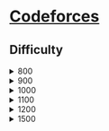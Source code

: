 # [Codeforces](https://codeforces.com/)
## Difficulty
<details>
<summary>800</summary>

| ith | Rust Code | Problem Link | Tags |
| --- | --------- | ------------ | ---- |
| 1 | [anton_and_danik.rs](src/archive/800/anton_and_danik.rs) | https://codeforces.com/problemset/problem/734/A | `implementation`, `strings`, `*800` |
| 2 | [bear_and_big_brother.rs](src/archive/800/bear_and_big_brother.rs) | https://codeforces.com/problemset/problem/791/A | `implementation`, `*800` |
| 3 | [beautiful_matrix.rs](src/archive/800/beautiful_matrix.rs) | https://codeforces.com/problemset/problem/263/A | `implementation`, `*800` |
| 4 | [beautiful_year.rs](src/archive/800/beautiful_year.rs) | https://codeforces.com/problemset/problem/271/A | `brute force`, `*800` |
| 5 | [bit++.rs](src/archive/800/bit++.rs) | https://codeforces.com/problemset/problem/282/A | `implementation`, `*800` |
| 6 | [boy_or_girl.rs](src/archive/800/boy_or_girl.rs) | https://codeforces.com/problemset/problem/236/A | `brute force`, `implementation`, `strings`, `*800` |
| 7 | [domino_piling.rs](src/archive/800/domino_piling.rs) | https://codeforces.com/problemset/problem/50/A | `greedy`, `math`, `*800` |
| 8 | [elephant.rs](src/archive/800/elephant.rs) | https://codeforces.com/problemset/problem/617/A | `math`, `*800` |
| 9 | [helpful_maths.rs](src/archive/800/helpful_maths.rs) | https://codeforces.com/problemset/problem/339/A | `greedy`, `implementation`, `sortings`, `strings`, `*800` |
| 10 | [nearly_lucky_number.rs](src/archive/800/nearly_lucky_number.rs) | https://codeforces.com/problemset/problem/110/A | `implementation`, `*800` |
| 11 | [next_round.rs](src/archive/800/next_round.rs) | https://codeforces.com/problemset/problem/158/A | `*special problem`, `implementation`, `*800` |
| 12 | [petya_and_strings.rs](src/archive/800/petya_and_strings.rs) | https://codeforces.com/problemset/problem/112/A | `implementation`, `strings`, `*800` |
| 13 | [queue_at_the_school.rs](src/archive/800/queue_at_the_school.rs) | https://codeforces.com/problemset/problem/266/B | `constructive algorithms`, `graph matchings`, `implementation`, `shortest paths`, `*800` |
| 14 | [soldier_and_bananas.rs](src/archive/800/soldier_and_bananas.rs) | https://codeforces.com/problemset/problem/546/A | `brute force`, `implementation`, `math`, `*800` |
| 15 | [stones_on_the_table.rs](src/archive/800/stones_on_the_table.rs) | https://codeforces.com/problemset/problem/266/A | `implementation`, `*800` |
| 16 | [team.rs](src/archive/800/team.rs) | https://codeforces.com/problemset/problem/231/A | `brute force`, `greedy`, `*800` |
| 17 | [tram.rs](src/archive/800/tram.rs) | https://codeforces.com/problemset/problem/116/A | `implementation`, `*800` |
| 18 | [translation.rs](src/archive/800/translation.rs) | https://codeforces.com/problemset/problem/41/A | `implementation`, `strings`, `*800` |
| 19 | [watermelon.rs](src/archive/800/watermelon.rs) | https://codeforces.com/problemset/problem/4/A | `brute force`, `math`, `*800` |
| 20 | [way_too_long_words.rs](src/archive/800/way_too_long_words.rs) | https://codeforces.com/problemset/problem/71/A | `strings`, `*800` |
| 21 | [word.rs](src/archive/800/word.rs) | https://codeforces.com/problemset/problem/59/A | `implementation`, `strings`, `*800` |
| 22 | [word_capitalization.rs](src/archive/800/word_capitalization.rs) | https://codeforces.com/problemset/problem/281/A | `implementation`, `strings`, `*800` |
| 23 | [wrong_subtraction.rs](src/archive/800/wrong_subtraction.rs) | https://codeforces.com/problemset/problem/977/A | `implementation`, `*800` |

</details>


<details>
<summary>900</summary>

| ith | Rust Code | Problem Link | Tags |
| --- | --------- | ------------ | ---- |
| 1 | [business_trip.rs](src/archive/900/business_trip.rs) | https://codeforces.com/problemset/problem/149/A | `greedy`, `implementation`, `sortings`, `*900` |
| 2 | [candies.rs](src/archive/900/candies.rs) | https://codeforces.com/problemset/problem/1343/A | `brute force`, `math`, `*900` |
| 3 | [case_of_the_zeros_and_ones.rs](src/archive/900/case_of_the_zeros_and_ones.rs) | https://codeforces.com/problemset/problem/556/A | `greedy`, `*900` |
| 4 | [construct_the_string.rs](src/archive/900/construct_the_string.rs) | https://codeforces.com/problemset/problem/1335/B | `constructive algorithms`, `*900` |
| 5 | [dubstep.rs](src/archive/900/dubstep.rs) | https://codeforces.com/problemset/problem/208/A | `strings`, `*900` |
| 6 | [even_odds.rs](src/archive/900/even_odds.rs) | https://codeforces.com/problemset/problem/318/A | `math`, `*900` |
| 7 | [filling_diamonds.rs](src/archive/900/filling_diamonds.rs) | https://codeforces.com/problemset/problem/1339/A | `brute force`, `dp`, `implementation`, `math`, `*900` |
| 8 | [football.rs](src/archive/900/football.rs) | https://codeforces.com/problemset/problem/96/A | `implementation`, `strings`, `*900` |
| 9 | [game_with_sticks.rs](src/archive/900/game_with_sticks.rs) | https://codeforces.com/problemset/problem/451/A | `implementation`, `*900` |
| 10 | [gravity_flip.rs](src/archive/900/gravity_flip.rs) | https://codeforces.com/problemset/problem/405/A | `greedy`, `implementation`, `sortings`, `*900` |
| 11 | [hq9+.rs](src/archive/900/hq9+.rs) | https://codeforces.com/problemset/problem/133/A | `implementation`, `*900` |
| 12 | [ilya_and_bank_account.rs](src/archive/900/ilya_and_bank_account.rs) | https://codeforces.com/problemset/problem/313/A | `implementation`, `number theory`, `*900` |
| 13 | [kana_and_dragon_quest_game.rs](src/archive/900/kana_and_dragon_quest_game.rs) | https://codeforces.com/problemset/problem/1337/B | `greedy`, `implementation`, `math`, `*900` |
| 14 | [kefa_and_first_steps.rs](src/archive/900/kefa_and_first_steps.rs) | https://codeforces.com/problemset/problem/580/A | `brute force`, `dp`, `implementation`, `*900` |
| 15 | [keyboard.rs](src/archive/900/keyboard.rs) | https://codeforces.com/problemset/problem/474/A | `implementation`, `*900` |
| 16 | [multiply_by_2_divide_by_6.rs](src/archive/900/multiply_by_2_divide_by_6.rs) | https://codeforces.com/problemset/problem/1374/B | `math`, `*900` |
| 17 | [nastya_and_rice.rs](src/archive/900/nastya_and_rice.rs) | https://codeforces.com/problemset/problem/1341/A | `math`, `*900` |
| 18 | [new_years_number.rs](src/archive/900/new_years_number.rs) | https://codeforces.com/problemset/problem/1475/B | `brute force`, `dp`, `math`, `*900` |
| 19 | [odd_divisor.rs](src/archive/900/odd_divisor.rs) | https://codeforces.com/problemset/problem/1475/A | `math`, `number theory`, `*900` |
| 20 | [puzzles.rs](src/archive/900/puzzles.rs) | https://codeforces.com/problemset/problem/337/A | `greedy`, `*900` |
| 21 | [sale.rs](src/archive/900/sale.rs) | https://codeforces.com/problemset/problem/34/B | `greedy`, `sortings`, `*900` |
| 22 | [twins.rs](src/archive/900/twins.rs) | https://codeforces.com/problemset/problem/160/A | `greedy`, `sortings`, `*900` |
| 23 | [vasya_and_socks.rs](src/archive/900/vasya_and_socks.rs) | https://codeforces.com/problemset/problem/460/A | `brute force`, `implementation`, `math`, `*900` |

</details>


<details>
<summary>1000</summary>

| ith | Rust Code | Problem Link | Tags |
| --- | --------- | ------------ | ---- |
| 1 | [arpas_hard_exam_and_mehrdads_naive_cheat.rs](src/archive/1000/arpas_hard_exam_and_mehrdads_naive_cheat.rs) | https://codeforces.com/problemset/problem/742/A | `implementation`, `math`, `number theory`, `*1000` |
| 2 | [board_moves.rs](src/archive/1000/board_moves.rs) | https://codeforces.com/problemset/problem/1353/C | `math`, `*1000` |
| 3 | [caps_lock.rs](src/archive/1000/caps_lock.rs) | https://codeforces.com/problemset/problem/131/A | `implementation`, `strings`, `*1000` |
| 4 | [chat_room.rs](src/archive/1000/chat_room.rs) | https://codeforces.com/problemset/problem/58/A | `greedy`, `strings`, `*1000` |
| 5 | [dragons.rs](src/archive/1000/dragons.rs) | https://codeforces.com/problemset/problem/230/A | `greedy`, `sortings`, `*1000` |
| 6 | [dreamoon_and_stairs.rs](src/archive/1000/dreamoon_and_stairs.rs) | https://codeforces.com/problemset/problem/476/A | `implementation`, `math`, `*1000` |
| 7 | [expression.rs](src/archive/1000/expression.rs) | https://codeforces.com/problemset/problem/479/A | `brute force`, `math`, `*1000` |
| 8 | [football.rs](src/archive/1000/football.rs) | https://codeforces.com/problemset/problem/43/A | `strings`, `*1000` |
| 9 | [lecture.rs](src/archive/1000/lecture.rs) | https://codeforces.com/problemset/problem/499/B | `implementation`, `strings`, `*1000` |
| 10 | [lucky_division.rs](src/archive/1000/lucky_division.rs) | https://codeforces.com/problemset/problem/122/A | `brute force`, `number theory`, `*1000` |
| 11 | [move_brackets.rs](src/archive/1000/move_brackets.rs) | https://codeforces.com/problemset/problem/1374/C | `greedy`, `strings`, `*1000` |
| 12 | [multiplication_table.rs](src/archive/1000/multiplication_table.rs) | https://codeforces.com/problemset/problem/577/A | `implementation`, `number theory`, `*1000` |
| 13 | [nastia_and_nearly_good_numbers.rs](src/archive/1000/nastia_and_nearly_good_numbers.rs) | https://codeforces.com/problemset/problem/1521/A | `constructive algorithms`, `math`, `number theory`, `*1000` |
| 14 | [new_year_candles.rs](src/archive/1000/new_year_candles.rs) | https://codeforces.com/problemset/problem/379/A | `implementation`, `*1000` |
| 15 | [new_year_transportation.rs](src/archive/1000/new_year_transportation.rs) | https://codeforces.com/problemset/problem/500/A | `dfs and similar`, `graphs`, `implementation`, `*1000` |
| 16 | [olesya_and_rodion.rs](src/archive/1000/olesya_and_rodion.rs) | https://codeforces.com/problemset/problem/584/A | `math`, `*1000` |
| 17 | [raising_bacteria.rs](src/archive/1000/raising_bacteria.rs) | https://codeforces.com/problemset/problem/579/A | `bitmasks`, `*1000` |
| 18 | [road_to_zero.rs](src/archive/1000/road_to_zero.rs) | https://codeforces.com/problemset/problem/1342/A | `greedy`, `math`, `*1000` |
| 19 | [string_task.rs](src/archive/1000/string_task.rs) | https://codeforces.com/problemset/problem/118/A | `implementation`, `strings`, `*1000` |
| 20 | [theatre_square.rs](src/archive/1000/theatre_square.rs) | https://codeforces.com/problemset/problem/1/A | `math`, `*1000` |
| 21 | [the_number_of_positions.rs](src/archive/1000/the_number_of_positions.rs) | https://codeforces.com/problemset/problem/124/A | `math`, `*1000` |
| 22 | [xenia_and_ringroad.rs](src/archive/1000/xenia_and_ringroad.rs) | https://codeforces.com/problemset/problem/339/B | `implementation`, `*1000` |
| 23 | [young_physicist.rs](src/archive/1000/young_physicist.rs) | https://codeforces.com/problemset/problem/69/A | `implementation`, `math`, `*1000` |

</details>


<details>
<summary>1100</summary>

| ith | Rust Code | Problem Link | Tags |
| --- | --------- | ------------ | ---- |
| 1 | [a_and_b_and_compilation_errors.rs](src/archive/1100/a_and_b_and_compilation_errors.rs) | https://codeforces.com/problemset/problem/519/B | `data structures`, `implementation`, `sortings`, `*1100` |
| 2 | [card_constructions.rs](src/archive/1100/card_constructions.rs) | https://codeforces.com/problemset/problem/1345/B | `binary search`, `brute force`, `dp`, `math`, `*1100` |
| 3 | [cinema_line.rs](src/archive/1100/cinema_line.rs) | https://codeforces.com/problemset/problem/349/A | `greedy`, `implementation`, `*1100` |
| 4 | [double_cola.rs](src/archive/1100/double_cola.rs) | https://codeforces.com/problemset/problem/82/A | `implementation`, `math`, `*1100` |
| 5 | [fancy_fence.rs](src/archive/1100/fancy_fence.rs) | https://codeforces.com/problemset/problem/270/A | `geometry`, `implementation`, `math`, `*1100` |
| 6 | [fedor_and_new_game.rs](src/archive/1100/fedor_and_new_game.rs) | https://codeforces.com/problemset/problem/467/B | `bitmasks`, `brute force`, `constructive algorithms`, `implementation`, `*1100` |
| 7 | [fence.rs](src/archive/1100/fence.rs) | https://codeforces.com/problemset/problem/363/B | `brute force`, `dp`, `*1100` |
| 8 | [frog_jumps.rs](src/archive/1100/frog_jumps.rs) | https://codeforces.com/problemset/problem/1324/C | `binary search`, `data structures`, `dfs and similar`, `greedy`, `implementation`, `*1100` |
| 9 | [ilya_and_queries.rs](src/archive/1100/ilya_and_queries.rs) | https://codeforces.com/problemset/problem/313/B | `dp`, `implementation`, `*1100` |
| 10 | [initial_bet.rs](src/archive/1100/initial_bet.rs) | https://codeforces.com/problemset/problem/478/A | `implementation`, `*1100` |
| 11 | [interesting_drink.rs](src/archive/1100/interesting_drink.rs) | https://codeforces.com/problemset/problem/706/B | `binary search`, `dp`, `implementation`, `*1100` |
| 12 | [laptops.rs](src/archive/1100/laptops.rs) | https://codeforces.com/problemset/problem/456/A | `sortings`, `*1100` |
| 13 | [long_jumps.rs](src/archive/1100/long_jumps.rs) | https://codeforces.com/problemset/problem/1472/C | `dp`, `graphs`, `*1100` |
| 14 | [matrix_game.rs](src/archive/1100/matrix_game.rs) | https://codeforces.com/problemset/problem/1365/A | `games`, `greedy`, `implementation`, `*1100` |
| 15 | [middle_class.rs](src/archive/1100/middle_class.rs) | https://codeforces.com/problemset/problem/1334/B | `greedy`, `sortings`, `*1100` |
| 16 | [minimum_product.rs](src/archive/1100/minimum_product.rs) | https://codeforces.com/problemset/problem/1409/B | `brute force`, `greedy`, `math`, `*1100` |
| 17 | [sereja_and_suffixes.rs](src/archive/1100/sereja_and_suffixes.rs) | https://codeforces.com/problemset/problem/368/B | `data structures`, `dp`, `*1100` |
| 18 | [shovels_and_swords.rs](src/archive/1100/shovels_and_swords.rs) | https://codeforces.com/problemset/problem/1366/A | `binary search`, `greedy`, `math`, `*1100` |
| 19 | [similar_pairs.rs](src/archive/1100/similar_pairs.rs) | https://codeforces.com/problemset/problem/1360/C | `constructive algorithms`, `graph matchings`, `greedy`, `sortings`, `*1100` |
| 20 | [sum_of_odd_integers.rs](src/archive/1100/sum_of_odd_integers.rs) | https://codeforces.com/problemset/problem/1327/A | `math`, `*1100` |
| 21 | [taxi.rs](src/archive/1100/taxi.rs) | https://codeforces.com/problemset/problem/158/B | `*special problem`, `greedy`, `implementation`, `*1100` |
| 22 | [two_teams_composing.rs](src/archive/1100/two_teams_composing.rs) | https://codeforces.com/problemset/problem/1335/C | `binary search`, `greedy`, `implementation`, `sortings`, `*1100` |
| 23 | [yet_another_palindrome_problem.rs](src/archive/1100/yet_another_palindrome_problem.rs) | https://codeforces.com/problemset/problem/1324/B | `brute force`, `strings`, `*1100` |

</details>


<details>
<summary>1200</summary>

| ith | Rust Code | Problem Link | Tags |
| --- | --------- | ------------ | ---- |
| 1 | [alternating_subsequence.rs](src/archive/1200/alternating_subsequence.rs) | https://codeforces.com/problemset/problem/1343/C | `dp`, `greedy`, `two pointers`, `*1200` |
| 2 | [bersu_ball.rs](src/archive/1200/bersu_ball.rs) | https://codeforces.com/problemset/problem/489/B | `dfs and similar`, `dp`, `graph matchings`, `greedy`, `sortings`, `two pointers`, `*1200` |
| 3 | [boats_competition.rs](src/archive/1200/boats_competition.rs) | https://codeforces.com/problemset/problem/1399/C | `brute force`, `greedy`, `two pointers`, `*1200` |
| 4 | [cheap_travel.rs](src/archive/1200/cheap_travel.rs) | https://codeforces.com/problemset/problem/466/A | `implementation`, `*1200` |
| 5 | [flipping_game.rs](src/archive/1200/flipping_game.rs) | https://codeforces.com/problemset/problem/327/A | `brute force`, `dp`, `implementation`, `*1200` |
| 6 | [kth_not_divisible_by_n.rs](src/archive/1200/kth_not_divisible_by_n.rs) | https://codeforces.com/problemset/problem/1352/C | `binary search`, `math`, `*1200` |
| 7 | [make_it_good.rs](src/archive/1200/make_it_good.rs) | https://codeforces.com/problemset/problem/1385/C | `greedy`, `*1200` |
| 8 | [odd_selection.rs](src/archive/1200/odd_selection.rs) | https://codeforces.com/problemset/problem/1363/A | `brute force`, `implementation`, `math`, `*1200` |
| 9 | [pashmak_and_garden.rs](src/archive/1200/pashmak_and_garden.rs) | https://codeforces.com/problemset/problem/459/A | `implementation`, `*1200` |
| 10 | [same_differences.rs](src/archive/1200/same_differences.rs) | https://codeforces.com/problemset/problem/1520/D | `data structures`, `hashing`, `math`, `*1200` |
| 11 | [same_parity_summands.rs](src/archive/1200/same_parity_summands.rs) | https://codeforces.com/problemset/problem/1352/B | `constructive algorithms`, `math`, `*1200` |
| 12 | [ternary_xor.rs](src/archive/1200/ternary_xor.rs) | https://codeforces.com/problemset/problem/1328/C | `greedy`, `implementation`, `*1200` |
| 13 | [vanya_and_lanterns.rs](src/archive/1200/vanya_and_lanterns.rs) | https://codeforces.com/problemset/problem/492/B | `binary search`, `implementation`, `math`, `sortings`, `*1200` |
| 14 | [worms.rs](src/archive/1200/worms.rs) | https://codeforces.com/problemset/problem/474/B | `binary search`, `implementation`, `*1200` |
| 15 | [xxxxx.rs](src/archive/1200/xxxxx.rs) | https://codeforces.com/problemset/problem/1364/A | `brute force`, `data structures`, `number theory`, `two pointers`, `*1200` |

</details>


<details>
<summary>1500</summary>

| ith | Rust Code | Problem Link | Tags |
| --- | --------- | ------------ | ---- |
| 1 | [boredom.rs](src/archive/1500/boredom.rs) | https://codeforces.com/problemset/problem/455/A | `dp`, `*1500` |

</details>
